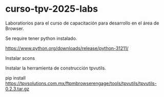 # curso-tpv-2025-labs

Laboratiorios para el curso de capacitación para desarrollo en el área de Browser.


Se require tener python instalado.

https://www.python.org/downloads/release/python-31211/

Instalar scons

Instalar la herramienta de construcción tpvutils.

pip install https://tpvsolutions.com.mx/ftpmbrowserengage/tools/tpvutils/tpvutils-0.2.3.tar.gz


